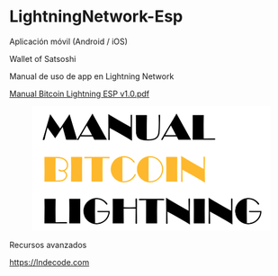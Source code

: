 # LightningNetwork-Esp

Aplicación móvil (Android / iOS)

Wallet of Satsoshi

Manual de uso de app en Lightning Network


[Manual Bitcoin Lightning ESP v1.0.pdf](https://github.com/victorma17/LightningNetwork-Esp/blob/main/Manual%20Bitcoin%20Lightning%20ESP%20v1.0.pdf)


<figure><img src="frontPage.png" alt=""></figure>


Recursos avanzados

https://lndecode.com

